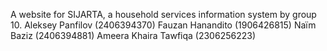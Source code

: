 A website for SIJARTA, a household services information system by group 10.
Aleksey Panfilov (2406394370)
Fauzan Hanandito (1906426815)
Naïm Baziz (2406394881)
Ameera Khaira Tawfiqa (2306256223)